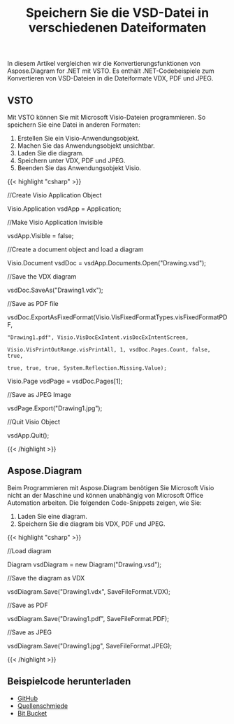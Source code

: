 ﻿---
title: Speichern Sie die VSD-Datei in verschiedenen Dateiformaten
type: docs
weight: 10
url: /de/net/save-vsd-file-to-different-file-formats/
---
In diesem Artikel vergleichen wir die Konvertierungsfunktionen von Aspose.Diagram for .NET mit VSTO. Es enthält .NET-Codebeispiele zum Konvertieren von VSD-Dateien in die Dateiformate VDX, PDF und JPEG.
## **VSTO**
Mit VSTO können Sie mit Microsoft Visio-Dateien programmieren. So speichern Sie eine Datei in anderen Formaten:

1. Erstellen Sie ein Visio-Anwendungsobjekt.
1. Machen Sie das Anwendungsobjekt unsichtbar.
1. Laden Sie die diagram.
1. Speichern unter VDX, PDF und JPEG.
1. Beenden Sie das Anwendungsobjekt Visio.

{{< highlight "csharp" >}}

 //Create Visio Application Object

Visio.Application vsdApp = Application;

//Make Visio Application Invisible

vsdApp.Visible = false;

//Create a document object and load a diagram

Visio.Document vsdDoc = vsdApp.Documents.Open("Drawing.vsd");

//Save the VDX diagram

vsdDoc.SaveAs("Drawing1.vdx");

//Save as PDF file

vsdDoc.ExportAsFixedFormat(Visio.VisFixedFormatTypes.visFixedFormatPDF,

	"Drawing1.pdf", Visio.VisDocExIntent.visDocExIntentScreen,

	Visio.VisPrintOutRange.visPrintAll, 1, vsdDoc.Pages.Count, false, true,

	true, true, true, System.Reflection.Missing.Value);

Visio.Page vsdPage = vsdDoc.Pages[1];

//Save as JPEG Image

vsdPage.Export("Drawing1.jpg");

//Quit Visio Object

vsdApp.Quit();

{{< /highlight >}}
## **Aspose.Diagram**
Beim Programmieren mit Aspose.Diagram benötigen Sie Microsoft Visio nicht an der Maschine und können unabhängig von Microsoft Office Automation arbeiten. Die folgenden Code-Snippets zeigen, wie Sie:

1. Laden Sie eine diagram.
1. Speichern Sie die diagram bis VDX, PDF und JPEG.

{{< highlight "csharp" >}}

 //Load diagram

Diagram vsdDiagram = new Diagram("Drawing.vsd");

//Save the diagram as VDX

vsdDiagram.Save("Drawing1.vdx", SaveFileFormat.VDX);

//Save as PDF

vsdDiagram.Save("Drawing1.pdf", SaveFileFormat.PDF);

//Save as JPEG

vsdDiagram.Save("Drawing1.jpg", SaveFileFormat.JPEG);

{{< /highlight >}}
## **Beispielcode herunterladen**
- [GitHub](https://github.com/asposemarketplace/Aspose_for_VSTO/releases/download/Aspose.Diagram1.0/Save.VSD.file.to.different.file.formats.VDX.PDF.and.JPEG.Aspose.Diagram.zip)
- [Quellenschmiede](https://sourceforge.net/projects/asposevsto/files/Aspose.Diagram%20Vs%20VSTO%20Visio/Save%20VSD%20file%20to%20different%20file%20formats%20VDX%20PDF%20and%20JPEG%20\(Aspose.Diagram\).zip/herunterladen)
- [Bit Bucket](https://bitbucket.org/asposemarketplace/aspose-for-vsto/downloads/Save%20VSD%20file%20to%20different%20file%20formats%20VDX%20PDF%20and%20JPEG%20\(Aspose.Diagram\).Postleitzahl)
